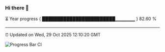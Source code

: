 ### Hi there 👋

⏳ Year progress { ████████████████████████▁▁▁▁▁▁ } 82.60 %

---

⏰ Updated on Wed, 29 Oct 2025 12:10:20 GMT

![Progress Bar CI](https://github.com/liununu/liununu/workflows/Progress%20Bar%20CI/badge.svg)
